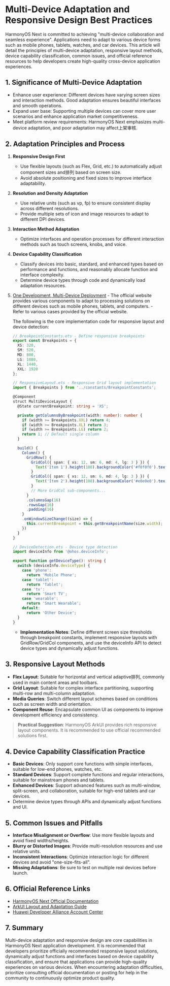 # Multi-Device Adaptation and Responsive Design Best Practices

HarmonyOS Next is committed to achieving "multi-device collaboration and seamless experience". Applications need to adapt to various device forms such as mobile phones, tablets, watches, and car devices. This article will detail the principles of multi-device adaptation, responsive layout methods, device capability classification, common issues, and official reference resources to help developers create high-quality cross-device application experiences.

## 1. Significance of Multi-Device Adaptation

- Enhance user experience: Different devices have varying screen sizes and interaction methods. Good adaptation ensures beautiful interfaces and smooth operations.
- Expand user base: Supporting multiple devices can cover more user scenarios and enhance application market competitiveness.
- Meet platform review requirements: HarmonyOS Next emphasizes multi-device adaptation, and poor adaptation may affect上架审核.

## 2. Adaptation Principles and Process

1. **Responsive Design First**
   - Use flexible layouts (such as Flex, Grid, etc.) to automatically adjust component sizes and排列 based on screen size.
   - Avoid absolute positioning and fixed sizes to improve interface adaptability.
2. **Resolution and Density Adaptation**
   - Use relative units (such as vp, fp) to ensure consistent display across different resolutions.
   - Provide multiple sets of icon and image resources to adapt to different DPI devices.
3. **Interaction Method Adaptation**
   - Optimize interfaces and operation processes for different interaction methods such as touch screens, knobs, and voice.
4. **Device Capability Classification**
   - Classify devices into basic, standard, and enhanced types based on performance and functions, and reasonably allocate function and interface complexity.
   - Determine device types through code and dynamically load adaptation resources.
5. [One Development, Multi-Device Deployment](https://developer.huawei.com/consumer/cn/doc/best-practices/bpta-technical-key-points)
    	- The official website provides various components to adapt to processing solutions on different devices such as mobile phones, tablets, and computers.
    	- Refer to various cases provided by the official website.

    The following is the core implementation code for responsive layout and device detection:
    ```typescript
    // BreakpointConstants.ets - Define responsive breakpoints
    export const Breakpoints = {
      XS: 320,
      SM: 520,
      MD: 800,
      LG: 1080,
      XL: 1440,
      XXL: 1920
    };

    // ResponsiveLayout.ets - Responsive Grid layout implementation
    import { Breakpoints } from '../constants/BreakpointConstants';

    @Component
    struct MultiDeviceLayout {
      @State currentBreakpoint: string = 'XS';

      private getColumnsByBreakpoint(width: number): number {
        if (width >= Breakpoints.XXL) return 4;
        if (width >= Breakpoints.XL) return 3;
        if (width >= Breakpoints.LG) return 2;
        return 1; // Default single column
      }

      build() {
        Column() {
          GridRow() {
            GridCol({ span: { xs: 12, sm: 6, md: 4, lg: 3 } }) {
              Text('Item 1').height(100).backgroundColor('#f0f0f0').textAlign(TextAlign.Center)
            }
            GridCol({ span: { xs: 12, sm: 6, md: 4, lg: 3 } }) {
              Text('Item 2').height(100).backgroundColor('#e0e0e0').textAlign(TextAlign.Center)
            }
            // More GridCol sub-components...
          }
          .columnsGap(16)
          .rowsGap(16)
          .padding(16)
        }
        .onWindowSizeChange((size) => {
          this.currentBreakpoint = this.getBreakpointName(size.width);
        })
      }
    }

    // DeviceDetection.ets - Device type detection
    import deviceInfo from '@ohos.deviceInfo';

    export function getDeviceType(): string {
      switch (deviceInfo.deviceType) {
        case 'phone':
          return 'Mobile Phone';
        case 'tablet':
          return 'Tablet';
        case 'tv':
          return 'Smart TV';
        case 'wearable':
          return 'Smart Wearable';
        default:
          return 'Other Device';
      }
    }
    ```
    - **Implementation Notes**: Define different screen size thresholds through breakpoint constants, implement responsive layouts with GridRow/GridCol components, and use the deviceInfo API to detect device types and dynamically adjust functions.

## 3. Responsive Layout Methods

- **Flex Layout**: Suitable for horizontal and vertical adaptive排列, commonly used in main content areas and toolbars.
- **Grid Layout**: Suitable for complex interface partitioning, supporting multi-row and multi-column adaptation.
- **Media Queries**: Switch different layout schemes based on conditions such as screen width and orientation.
- **Component Reuse**: Encapsulate common UI as components to improve development efficiency and consistency.

> **Practical Suggestion**: HarmonyOS ArkUI provides rich responsive layout components. It is recommended to use official recommended solutions first.

## 4. Device Capability Classification Practice

- **Basic Devices**: Only support core functions with simple interfaces, suitable for low-end phones, watches, etc.
- **Standard Devices**: Support complete functions and regular interactions, suitable for mainstream phones and tablets.
- **Enhanced Devices**: Support advanced features such as multi-window, split-screen, and collaboration, suitable for high-end tablets and car devices.
- Determine device types through APIs and dynamically adjust functions and UI.

## 5. Common Issues and Pitfalls

- **Interface Misalignment or Overflow**: Use more flexible layouts and avoid fixed widths/heights.
- **Blurry or Distorted Images**: Provide multi-resolution resources and use relative units.
- **Inconsistent Interactions**: Optimize interaction logic for different devices and avoid "one-size-fits-all".
- **Missing Adaptations**: Be sure to test on multiple real devices before launch.

## 6. Official Reference Links

- [HarmonyOS Next Official Documentation](https://developer.huawei.com/consumer/cn/doc/)
- [ArkUI Layout and Adaptation Guide](https://developer.huawei.com/consumer/cn/doc/harmonyos-guides/arkts-ui-development)
- [Huawei Developer Alliance Account Center](https://developer.huawei.com/consumer/cn/)

## 7. Summary

Multi-device adaptation and responsive design are core capabilities in HarmonyOS Next application development. It is recommended that developers prioritize officially recommended responsive layout solutions, dynamically adjust functions and interfaces based on device capability classification, and ensure that applications can provide high-quality experiences on various devices. When encountering adaptation difficulties, prioritize consulting official documentation or posting for help in the community to continuously optimize product quality.